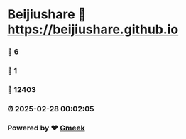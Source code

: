 # Beijiushare :link: https://beijiushare.github.io 
### :page_facing_up: [6](https://beijiushare.github.io/tag.html) 
### :speech_balloon: 1 
### :hibiscus: 12403 
### :alarm_clock: 2025-02-28 00:02:05 
### Powered by :heart: [Gmeek](https://github.com/Meekdai/Gmeek)
